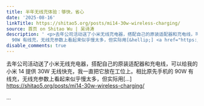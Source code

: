 ```yaml
---
title: 半年无线充体验：够快，省心
date: '2025-08-16'
linkTitle: https://shitao5.org/posts/mi14-30w-wireless-charging/
source: 首页 on Shitao Wu | 吴诗涛
description: ' <p>去年公司活动送了小米无线充电器，搭配自己的原装适配器和充电线，可以给我的小米 14 提供 30W 无线快充，我一直把它放在工位上。相比原先手机的
  90W 有线充，无线充参数上看起来似乎慢太多，但实际用[&hellip;] <a href="https://shitao5.org/posts/mi14-30w-wireless-charging/">https://shitao5.org/posts/mi14-30w-wireless-charging/</a></p>  ...'
disable_comments: true
---
```

 <p>去年公司活动送了小米无线充电器，搭配自己的原装适配器和充电线，可以给我的小米 14 提供 30W 无线快充，我一直把它放在工位上。相比原先手机的 90W 有线充，无线充参数上看起来似乎慢太多，但实际用[&hellip;] <a href="https://shitao5.org/posts/mi14-30w-wireless-charging/">https://shitao5.org/posts/mi14-30w-wireless-charging/</a></p>  ...